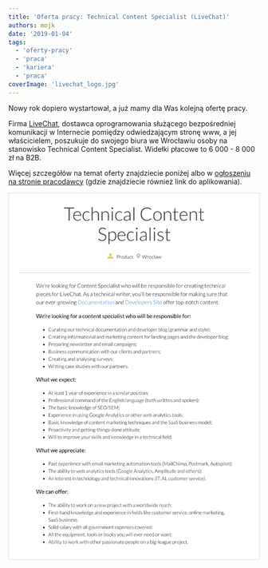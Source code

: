 ```yaml
---
title: 'Oferta pracy: Technical Content Specialist (LiveChat)'
authors: mojk
date: '2019-01-04'
tags:
  - 'oferty-pracy'
  - 'praca'
  - 'kariera'
  - 'praca'
coverImage: 'livechat_logo.jpg'
---
```


Nowy rok dopiero wystartował, a już mamy dla Was kolejną ofertę pracy.

<!--truncate-->

Firma [LiveChat](https://www.livechatinc.com/), dostawca oprogramowania
służącego bezpośredniej komunikacji w Internecie pomiędzy odwiedzającym stronę
www, a jej właścicielem, poszukuje do swojego biura we Wrocławiu osoby na
stanowisko Technical Content Specialist. Widełki płacowe to 6 000 - 8 000 zł na
B2B.

Więcej szczegółów na temat oferty znajdziecie poniżej albo
w [ogłoszeniu na stronie pracodawcy](https://www.livechatinc.com/careers/jobs/technical-content-specialist/) (gdzie
znajdziecie również link do aplikowania).

![](images/tech_content_spec_livechat.png)
